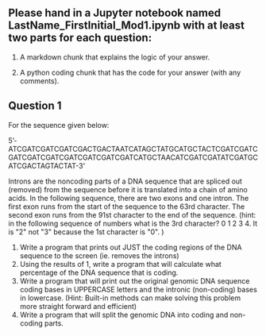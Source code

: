 ## Please hand in a Jupyter notebook named LastName_FirstInitial_Mod1.ipynb with at least two parts for each question: 

1. A markdown chunk that explains the logic of your answer.

2. A python coding chunk that has the code for your answer (with any comments). 

## Question 1
For the sequence given below:

 5’- ATCGATCGATCGATCGACTGACTAATCATAGCTATGCATGCTACTCGATCGATCGATCGATCGATCGATCGATCGATCGATCATGCTAACATCGATCGATATCGATGCATCGACTAGTACTAT-3'

Introns are the noncoding parts of a DNA sequence that are spliced out (removed) from the sequence before it is translated into a chain of amino acids. In the following sequence, there are two exons and one intron. The first exon runs from the start of the sequence to the 63rd character. The second exon runs from the 91st character to the end of the sequence. (hint: in the following sequence of numbers what is the 3rd character? 0 1 2 3 4. It is "2" not "3" because the 1st character is "0". )

1. Write a program that prints out JUST the coding regions of the DNA sequence to the screen (ie. removes the introns)
2. Using the results of 1, write a program that will calculate what percentage of the DNA sequence that is coding.
3. Write a program that will print out the original genomic DNA sequence coding bases in UPPERCASE letters and the intronic (non-coding) bases in lowercase.  (Hint: Built-in methods can make solving this problem more straight forward and efficient)
4. Write a program that will split the genomic DNA into coding and non-coding  parts. 
